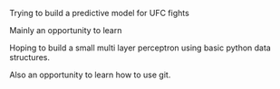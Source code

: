 Trying to build a predictive model for UFC fights

Mainly an opportunity to learn

Hoping to build a small multi layer perceptron using basic python data structures.

Also an opportunity to learn how to use git.
